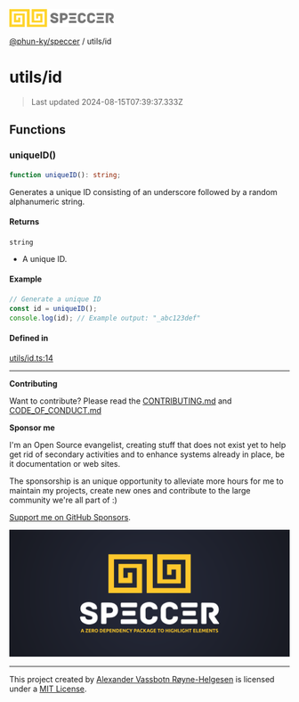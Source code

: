 <div>
  <img alt="SPECCER logo" src="https://raw.githubusercontent.com/phun-ky/speccer/main/public/logo-speccer-horizontal-colored-package.svg?raw=true" style="max-height:32px;" />
</div>

[@phun-ky/speccer](../README.md) / utils/id

# utils/id

> Last updated 2024-08-15T07:39:37.333Z

## Functions

### uniqueID()

```ts
function uniqueID(): string;
```

Generates a unique ID consisting of an underscore followed by a random alphanumeric string.

#### Returns

`string`

- A unique ID.

#### Example

```ts
// Generate a unique ID
const id = uniqueID();
console.log(id); // Example output: "_abc123def"
```

#### Defined in

[utils/id.ts:14](https://github.com/phun-ky/speccer/blob/main/src/utils/id.ts#L14)

---

**Contributing**

Want to contribute? Please read the [CONTRIBUTING.md](https://github.com/phun-ky/speccer/blob/main/CONTRIBUTING.md) and [CODE_OF_CONDUCT.md](https://github.com/phun-ky/speccer/blob/main/CODE_OF_CONDUCT.md)

**Sponsor me**

I'm an Open Source evangelist, creating stuff that does not exist yet to help get rid of secondary activities and to enhance systems already in place, be it documentation or web sites.

The sponsorship is an unique opportunity to alleviate more hours for me to maintain my projects, create new ones and contribute to the large community we're all part of :)

[Support me on GitHub Sponsors](https://github.com/sponsors/phun-ky).

![Speccer banner, with logo and slogan: A zero dependency package to highlight elements](https://github.com/phun-ky/speccer/blob/main/public/speccer-banner.png?raw=true)

---

This project created by [Alexander Vassbotn Røyne-Helgesen](http://phun-ky.net) is licensed under a [MIT License](https://choosealicense.com/licenses/mit/).
